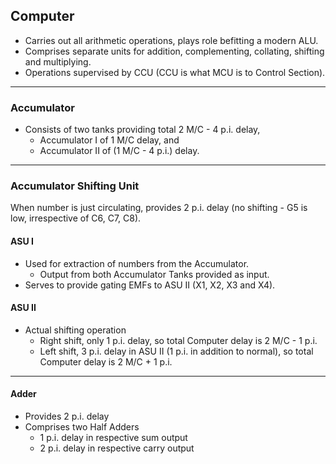 ## Computer

- Carries out all arithmetic operations, plays role befitting a modern ALU.
- Comprises separate units for addition, complementing, collating, shifting and multiplying.
- Operations supervised by CCU (CCU is what MCU is to Control Section).

-----

### Accumulator
- Consists of two tanks providing total 2 M/C - 4 p.i. delay,
    - Accumulator I of 1 M/C delay, and
    - Accumulator II of (1 M/C - 4 p.i.) delay.

-----

### Accumulator Shifting Unit
When number is just circulating, provides 2 p.i. delay (no shifting - G5 is low, irrespective of C6, C7, C8).

#### ASU I
- Used for extraction of numbers from the Accumulator.
    - Output from both Accumulator Tanks provided as input.
- Serves to provide gating EMFs to ASU II (X1, X2, X3 and X4).

#### ASU II
- Actual shifting operation
    - Right shift, only 1 p.i. delay, so total Computer delay is 2 M/C - 1 p.i.
    - Left shift, 3 p.i. delay in ASU II (1 p.i. in addition to normal), so total Computer delay is 2 M/C + 1 p.i.

-----

#### Adder
- Provides 2 p.i. delay
- Comprises two Half Adders
    - 1 p.i. delay in respective sum output
    - 2 p.i. delay in respective carry output
